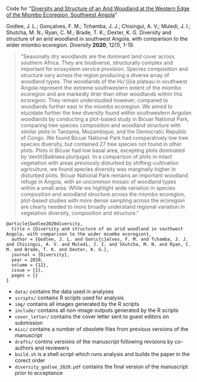 Code for "[Diversity and Structure of an Arid Woodland at the Western Edge of the Miombo Ecoregion, Southwest Angola](PLACEHOLDER)"

Godlee, J. L.; Gonçalves, F. M.; Tchamba, J. J.; Chisingui, A. V.; Muledi, J. I.; Shutcha, M. N.; Ryan, C. M.; Brade, T. K.; Dexter, K. G. Diversity and structure of an arid woodland in southwest Angola, with comparison to the wider miombo ecoregion. _Diversity_ __2020__, 12(1), 1-19. 

> "Seasonally dry woodlands are the dominant land cover across southern Africa. They are biodiverse, structurally complex and important for ecosystem service provision. Species composition and structure vary across the region producing a diverse array of woodland types. The woodlands of the Hu\'{i}la plateau in southwest Angola represent the extreme southwestern extent of the miombo ecoregion and are markedly drier than other woodlands within this ecoregion. They remain understudied however, compared to woodlands further east in the miombo ecoregion. We aimed to elucidate further the tree diversity found within southwestern Angolan woodlands by conducting a plot-based study in Bicuar National Park, comparing tree species composition and woodland structure with similar plots in Tanzania, Mozambique, and the Democratic Republic of Congo. We found Bicuar National Park had comparatively low tree species diversity, but contained 27 tree species not found in other plots. Plots in Bicuar had low basal area, excepting plots dominated by \textit{Baikiaea plurijuga}. In a comparison of plots in intact vegetation with areas previously disturbed by shifting-cultivation agriculture, we found species diversity was marginally higher in disturbed plots. Bicuar National Park remains an important woodland refuge in Angola, with an uncommon mosaic of woodland types within a small area. While we highlight wide variation in species composition and woodland structure across the miombo ecoregion, plot-based studies with more dense sampling across the ecoregion are clearly needed to more broadly understand regional variation in vegetation diversity, composition and structure."

```
@article{Godlee2020diversity,
  title = {Diversity and structure of an arid woodland in southwest Angola, with comparison to the wider miombo ecoregion},
  author = {Godlee, J. L. and Gon\c{c}alves, F. M. and Tchamba, J. J. and Chisingui, A. V. and Muledi, J. I. and Shutcha, M. N. and Ryan, C. M. and Brade, T. K. and Dexter, K. G.},
  journal = {Diversity},
  year = 2020,
  volume = {12},
  issue = {1},
  pages = {}
}
```

* `data/` contains the data used in analyses
* `scripts/` contains R scripts used for analysis
* `img/` contains all images generated by the R scripts
* `include/` contains all non-image outputs generated by the R scripts
* `cover_letter/` contains the cover letter sent to guest editors on submission
* `misc/` contains a number of obsolete files from previous versions of the manuscript 
* `drafts/` contins versions of the manuscript following revisions by co-authors and reviewers 
* `build.sh` is a shell script which runs analysis and builds the paper in the corect order
* `diversity_godlee_2020.pdf` contains the final version of the manuscript prior to acceptance

